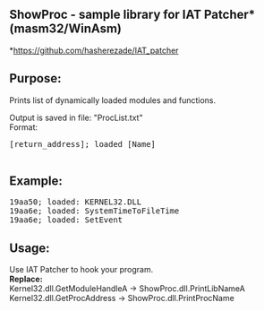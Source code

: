 ShowProc - sample library for IAT Patcher* (masm32/WinAsm)
--
*https://github.com/hasherezade/IAT_patcher<br/>

Purpose:<br/>
-
Prints list of dynamically loaded modules and functions. <br/>

Output is saved in file: "ProcList.txt"<br/>
Format:<br/>
<pre>
[return_address]; loaded [Name]<br/>
</pre>
Example:<br/>
--
<pre>
19aa50; loaded: KERNEL32.DLL
19aa6e; loaded: SystemTimeToFileTime
19aa6e; loaded: SetEvent
</pre>
Usage:<br/>
--
Use IAT Patcher to hook your program.<br/>
<b>Replace:</b><br/>
Kernel32.dll.GetModuleHandleA -> ShowProc.dll.PrintLibNameA<br/>
Kernel32.dll.GetProcAddress -> ShowProc.dll.PrintProcName</br>
